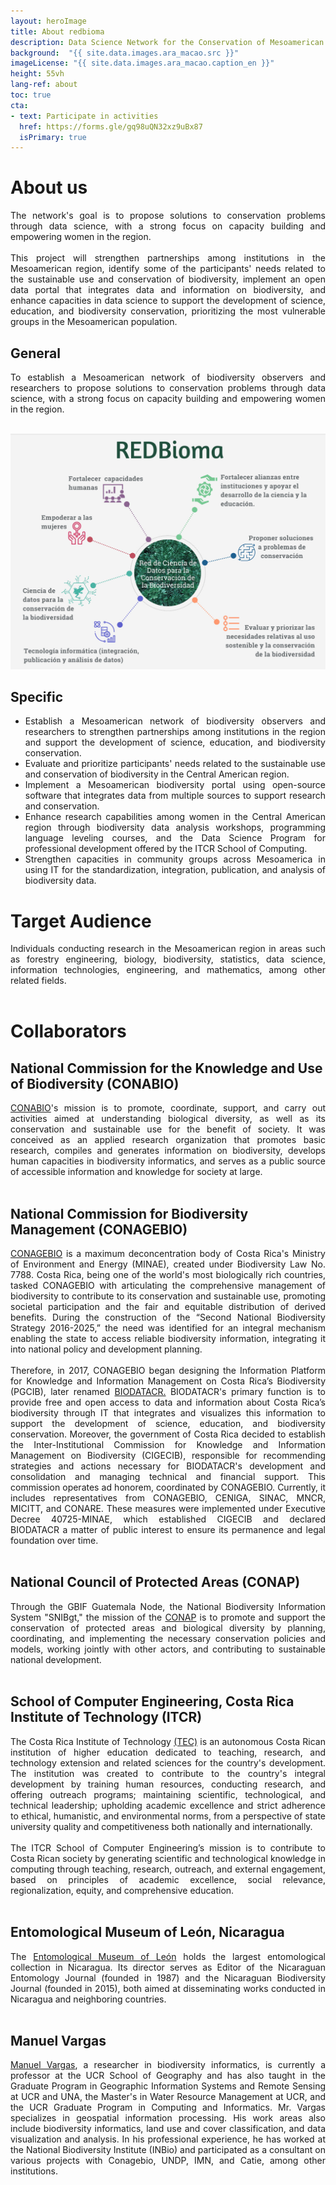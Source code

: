 ```yaml
---
layout: heroImage
title: About redbioma
description: Data Science Network for the Conservation of Mesoamerican Biodiversity
background:  "{{ site.data.images.ara_macao.src }}"
imageLicense: "{{ site.data.images.ara_macao.caption_en }}"
height: 55vh
lang-ref: about
toc: true
cta: 
- text: Participate in activities
  href: https://forms.gle/gq98uQN32xz9uBx87
  isPrimary: true 
---
```


# About us

<div style="text-align: justify">
The network's goal is to propose solutions to conservation problems through data science, with a strong focus on capacity building and empowering women in the region.
<br><br>
This project will strengthen partnerships among institutions in the Mesoamerican region, identify some of the participants' needs related to the sustainable use and conservation of biodiversity, implement an open data portal that integrates data and information on biodiversity, and enhance capacities in data science to support the development of science, education, and biodiversity conservation, prioritizing the most vulnerable groups in the Mesoamerican population.
</div>

## General
<div style="text-align: justify">
To establish a Mesoamerican network of biodiversity observers and researchers to propose solutions to conservation problems through data science, with a strong focus on capacity building and empowering women in the region.
</div>

<br>

![objectives](/assets/images/thumbnails/objetivos_especificos.jpg)

## Specific

<div style="text-align: justify">
<ul>
    <li>Establish a Mesoamerican network of biodiversity observers and researchers to strengthen partnerships among institutions in the region and support the development of science, education, and biodiversity conservation.</li>
    <li>Evaluate and prioritize participants' needs related to the sustainable use and conservation of biodiversity in the Central American region.</li>
    <li>Implement a Mesoamerican biodiversity portal using open-source software that integrates data from multiple sources to support research and conservation.</li>
    <li>Enhance research capabilities among women in the Central American region through biodiversity data analysis workshops, programming language leveling courses, and the Data Science Program for professional development offered by the ITCR School of Computing.</li>
    <li>Strengthen capacities in community groups across Mesoamerica in using IT for the standardization, integration, publication, and analysis of biodiversity data.</li>
</ul>

</div>


# Target Audience

<div style="text-align: justify">
Individuals conducting research in the Mesoamerican region in areas such as forestry engineering, biology, biodiversity, statistics, data science, information technologies, engineering, and mathematics, among other related fields.
</div>

<br>

# Collaborators

## National Commission for the Knowledge and Use of Biodiversity (CONABIO)

<div style="text-align: justify">
    <a href="https://www.gob.mx/conabio">CONABIO</a>'s mission is to promote, coordinate, support, and carry out activities aimed at understanding biological diversity, as well as its conservation and sustainable use for the benefit of society. It was conceived as an applied research organization that promotes basic research, compiles and generates information on biodiversity, develops human capacities in biodiversity informatics, and serves as a public source of accessible information and knowledge for society at large.
</div>

<br>

## National Commission for Biodiversity Management (CONAGEBIO)
<div style="text-align: justify">
    <a href="https://www.conagebio.go.cr/">CONAGEBIO</a> is a maximum deconcentration body of Costa Rica's Ministry of Environment and Energy (MINAE), created under Biodiversity Law No. 7788. Costa Rica, being one of the world's most biologically rich countries, tasked CONAGEBIO with articulating the comprehensive management of biodiversity to contribute to its conservation and sustainable use, promoting societal participation and the fair and equitable distribution of derived benefits. During the construction of the “Second National Biodiversity Strategy 2016-2025,” the need was identified for an integral mechanism enabling the state to access reliable biodiversity information, integrating it into national policy and development planning.
    <br><br>
    Therefore, in 2017, CONAGEBIO began designing the Information Platform for Knowledge and Information Management on Costa Rica’s Biodiversity (PGCIB), later renamed <a href="http://biodiversidad.go.cr/">BIODATACR.</a> BIODATACR's primary function is to provide free and open access to data and information about Costa Rica’s biodiversity through IT that integrates and visualizes this information to support the development of science, education, and biodiversity conservation. Moreover, the government of Costa Rica decided to establish the Inter-Institutional Commission for Knowledge and Information Management on Biodiversity (CIGECIB), responsible for recommending strategies and actions necessary for BIODATACR's development and consolidation and managing technical and financial support. This commission operates ad honorem, coordinated by CONAGEBIO. Currently, it includes representatives from CONAGEBIO, CENIGA, SINAC, MNCR, MICITT, and CONARE. These measures were implemented under Executive Decree 40725-MINAE, which established CIGECIB and declared BIODATACR a matter of public interest to ensure its permanence and legal foundation over time.
</div>

<br>

## National Council of Protected Areas (CONAP) 
<div style="text-align: justify">
    Through the GBIF Guatemala Node, the National Biodiversity Information System "SNIBgt," the mission of the <a href="https://conap.gob.gt/">CONAP</a> is to promote and support the conservation of protected areas and biological diversity by planning, coordinating, and implementing the necessary conservation policies and models, working jointly with other actors, and contributing to sustainable national development.
</div>

<br>

## School of Computer Engineering, Costa Rica Institute of Technology (ITCR)
<div style="text-align: justify">
    The Costa Rica Institute of Technology <a href="https://www.tec.ac.cr/">(TEC)</a> is an autonomous Costa Rican institution of higher education dedicated to teaching, research, and technology extension and related sciences for the country's development. The institution was created to contribute to the country's integral development by training human resources, conducting research, and offering outreach programs; maintaining scientific, technological, and technical leadership; upholding academic excellence and strict adherence to ethical, humanistic, and environmental norms, from a perspective of state university quality and competitiveness both nationally and internationally.
    <br><br>
    The ITCR School of Computer Engineering’s mission is to contribute to Costa Rican society by generating scientific and technological knowledge in computing through teaching, research, outreach, and external engagement, based on principles of academic excellence, social relevance, regionalization, equity, and comprehensive education.
</div>

<br>

## Entomological Museum of León, Nicaragua
<div style="text-align: justify">
    The <a href="http://bio-nica.info/topic/index.html">Entomological Museum of León</a> holds the largest entomological collection in Nicaragua. Its director serves as Editor of the Nicaraguan Entomology Journal (founded in 1987) and the Nicaraguan Biodiversity Journal (founded in 2015), both aimed at disseminating works conducted in Nicaragua and neighboring countries.
</div>

<br>

## Manuel Vargas
<div style="text-align: justify">
    <a href="https://github.com/mfvargas">Manuel Vargas</a>, a researcher in biodiversity informatics, is currently a professor at the UCR School of Geography and has also taught in the Graduate Program in Geographic Information Systems and Remote Sensing at UCR and UNA, the Master's in Water Resource Management at UCR, and the UCR Graduate Program in Computing and Informatics. Mr. Vargas specializes in geospatial information processing. His work areas also include biodiversity informatics, land use and cover classification, and data visualization and analysis. In his professional experience, he has worked at the National Biodiversity Institute (INBio) and participated as a consultant on various projects with Conagebio, UNDP, IMN, and Catie, among other institutions.
</div>

<br>